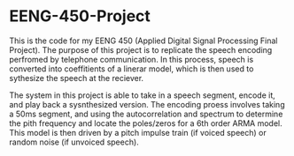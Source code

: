 # EENG-450-Project
This is the code for my EENG 450 (Applied Digital Signal Processing Final Project). The purpose of this project is to replicate the 
speech encoding perfromed by telephone communication. In this process, speech is converted into coeffitients of a linerar model, which
is then used to sythesize the speech at the reciever.

The system in this project is able to take in a speech segment, encode it, and play back a sysnthesized version. The encoding proess 
involves taking a 50ms segment, and using the autocorrelation and spectrum to determine the pith frequency and locate the poles/zeros 
for a 6th order ARMA model. This model is then driven by a pitch impulse train (if voiced speech) or random noise (if unvoiced speech). 
